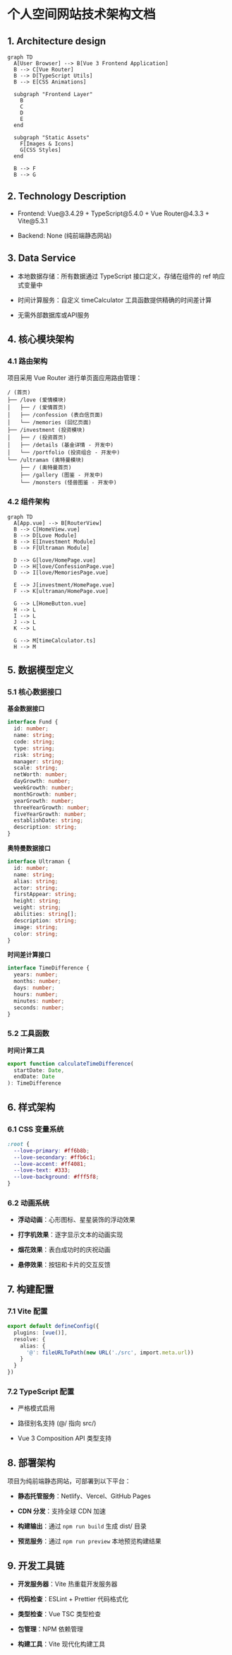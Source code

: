 # 个人空间网站技术架构文档

## 1. Architecture design

```mermaid
graph TD
  A[User Browser] --> B[Vue 3 Frontend Application]
  B --> C[Vue Router]
  B --> D[TypeScript Utils]
  B --> E[CSS Animations]
  
  subgraph "Frontend Layer"
    B
    C
    D
    E
  end
  
  subgraph "Static Assets"
    F[Images & Icons]
    G[CSS Styles]
  end
  
  B --> F
  B --> G
```

## 2. Technology Description

* Frontend: Vue\@3.4.29 + TypeScript\@5.4.0 + Vue Router\@4.3.3 + Vite\@5.3.1

* Backend: None (纯前端静态网站)

## 3. Data Service

* 本地数据存储：所有数据通过 TypeScript 接口定义，存储在组件的 ref 响应式变量中

* 时间计算服务：自定义 timeCalculator 工具函数提供精确的时间差计算

* 无需外部数据库或API服务

## 4. 核心模块架构

### 4.1 路由架构

项目采用 Vue Router 进行单页面应用路由管理：

```
/ (首页)
├── /love (爱情模块)
│   ├── / (爱情首页)
│   ├── /confession (表白信页面)
│   └── /memories (回忆页面)
├── /investment (投资模块)
│   ├── / (投资首页)
│   ├── /details (基金详情 - 开发中)
│   └── /portfolio (投资组合 - 开发中)
└── /ultraman (奥特曼模块)
    ├── / (奥特曼首页)
    ├── /gallery (图鉴 - 开发中)
    └── /monsters (怪兽图鉴 - 开发中)
```

### 4.2 组件架构

```mermaid
graph TD
  A[App.vue] --> B[RouterView]
  B --> C[HomeView.vue]
  B --> D[Love Module]
  B --> E[Investment Module]
  B --> F[Ultraman Module]
  
  D --> G[love/HomePage.vue]
  D --> H[love/ConfessionPage.vue]
  D --> I[love/MemoriesPage.vue]
  
  E --> J[investment/HomePage.vue]
  F --> K[ultraman/HomePage.vue]
  
  G --> L[HomeButton.vue]
  H --> L
  I --> L
  J --> L
  K --> L
  
  G --> M[timeCalculator.ts]
  H --> M
```

## 5. 数据模型定义

### 5.1 核心数据接口

**基金数据接口**

```typescript
interface Fund {
  id: number;
  name: string;
  code: string;
  type: string;
  risk: string;
  manager: string;
  scale: string;
  netWorth: number;
  dayGrowth: number;
  weekGrowth: number;
  monthGrowth: number;
  yearGrowth: number;
  threeYearGrowth: number;
  fiveYearGrowth: number;
  establishDate: string;
  description: string;
}
```

**奥特曼数据接口**

```typescript
interface Ultraman {
  id: number;
  name: string;
  alias: string;
  actor: string;
  firstAppear: string;
  height: string;
  weight: string;
  abilities: string[];
  description: string;
  image: string;
  color: string;
}
```

**时间差计算接口**

```typescript
interface TimeDifference {
  years: number;
  months: number;
  days: number;
  hours: number;
  minutes: number;
  seconds: number;
}
```

### 5.2 工具函数

**时间计算工具**

```typescript
export function calculateTimeDifference(
  startDate: Date, 
  endDate: Date
): TimeDifference
```

## 6. 样式架构

### 6.1 CSS 变量系统

```css
:root {
  --love-primary: #ff6b8b;
  --love-secondary: #ffb6c1;
  --love-accent: #ff4081;
  --love-text: #333;
  --love-background: #fff5f8;
}
```

### 6.2 动画系统

* **浮动动画**：心形图标、星星装饰的浮动效果

* **打字机效果**：逐字显示文本的动画实现

* **烟花效果**：表白成功时的庆祝动画

* **悬停效果**：按钮和卡片的交互反馈

## 7. 构建配置

### 7.1 Vite 配置

```typescript
export default defineConfig({
  plugins: [vue()],
  resolve: {
    alias: {
      '@': fileURLToPath(new URL('./src', import.meta.url))
    }
  }
})
```

### 7.2 TypeScript 配置

* 严格模式启用

* 路径别名支持 (@/ 指向 src/)

* Vue 3 Composition API 类型支持

## 8. 部署架构

项目为纯前端静态网站，可部署到以下平台：

* **静态托管服务**：Netlify、Vercel、GitHub Pages

* **CDN 分发**：支持全球 CDN 加速

* **构建输出**：通过 `npm run build` 生成 dist/ 目录

* **预览服务**：通过 `npm run preview` 本地预览构建结果

## 9. 开发工具链

* **开发服务器**：Vite 热重载开发服务器

* **代码检查**：ESLint + Prettier 代码格式化

* **类型检查**：Vue TSC 类型检查

* **包管理**：NPM 依赖管理

* **构建工具**：Vite 现代化构建工具

